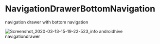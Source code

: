 # NavigationDrawerBottomNavigation
navigation drawer with bottom navigation

![Screenshot_2020-03-13-15-19-22-523_info androidhive navigationdrawer](https://user-images.githubusercontent.com/18658851/76607954-06398780-653f-11ea-8969-f4d091e6cc68.jpg)
